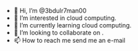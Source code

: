 - 👋 Hi, I’m @3bdulr7man00
- 👀 I’m interested in cloud computing.
- 🌱 I’m currently learning cloud computing.
- 💞️ I’m looking to collaborate on .
- 📫 How to reach me send me an e-mail

<!---
3bdulr7man00/3bdulr7man00 is a ✨ special ✨ repository because its `README.md` (this file) appears on your GitHub profile.
You can click the Preview link to take a look at your changes.
--->
